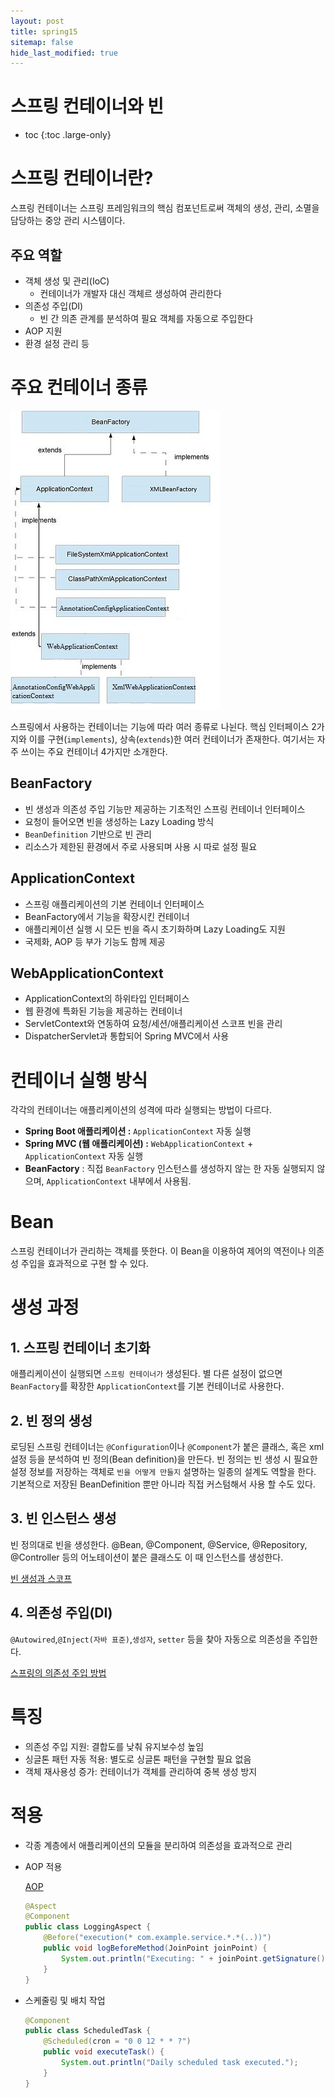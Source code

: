```yaml
---
layout: post
title: spring15
sitemap: false
hide_last_modified: true
---
```

# 스프링 컨테이너와 빈

* toc
{:toc .large-only}

# 스프링 컨테이너란?

스프링 컨테이너는 스프링 프레임워크의 핵심 컴포넌트로써 객체의 생성, 관리, 소멸을 담당하는 중앙 관리 시스템이다.

## 주요 역할

- 객체 생성 및 관리(IoC)
    - 컨테이너가 개발자 대신 객체르 생성하여 관리한다
- 의존성 주입(DI)
    - 빈 간 의존 관계를 분석하여 필요 객체를 자동으로 주입한다
- AOP 지원
- 환경 설정 관리 등

# 주요 컨테이너 종류

![](/assets/img/spring/springcontainer.jpg)

스프링에서 사용하는 컨테이너는 기능에 따라 여러 종류로 나뉜다. 핵심 인터페이스 2가지와 이를 구현(`implements`), 상속(`extends`)한 여러 컨테이너가 존재한다. 여기서는 자주 쓰이는 주요 컨테이너 4가지만 소개한다.

## BeanFactory

- 빈 생성과 의존성 주입 기능만 제공하는 기초적인 스프링 컨테이너 인터페이스
- 요청이 들어오면 빈을 생성하는 Lazy Loading 방식
- `BeanDefinition` 기반으로 빈 관리
- 리소스가 제한된 환경에서 주로 사용되며 사용 시 따로 설정 필요

## ApplicationContext

- 스프링 애플리케이션의 기본 컨테이너 인터페이스
- BeanFactory에서 기능을 확장시킨 컨테이너
- 애플리케이션 실행 시 모든 빈을 즉시 초기화하며 Lazy Loading도 지원
- 국제화, AOP 등 부가 기능도 함께 제공

## WebApplicationContext

- ApplicationContext의 하위타입 인터페이스
- 웹 환경에 특화된 기능을 제공하는 컨테이너
- ServletContext와 연동하여 요청/세션/애플리케이션 스코프 빈을 관리
- DispatcherServlet과 통합되어 Spring MVC에서 사용

# 컨테이너 실행 방식

각각의 컨테이너는 애플리케이션의 성격에 따라 실행되는 방법이 다르다.

- **Spring Boot 애플리케이션 :** `ApplicationContext` 자동 실행
- **Spring MVC (웹 애플리케이션) :** `WebApplicationContext` + `ApplicationContext` 자동 실행
- **BeanFactory** : 직접 `BeanFactory` 인스턴스를 생성하지 않는 한 자동 실행되지 않으며, `ApplicationContext` 내부에서 사용됨.

# Bean

스프링 컨테이너가 관리하는 객체를 뜻한다. 이 Bean을 이용하여 제어의 역전이나 의존성 주입을 효과적으로 구현 할 수 있다.

# 생성 과정

## 1. 스프링 컨테이너 초기화

애플리케이션이 실행되면 `스프링 컨테이너가` 생성된다. 별 다른 설정이 없으면 `BeanFactory`를 확장한 `ApplicationContext`를 기본 컨테이너로 사용한다.

## 2. 빈 정의 생성

로딩된 스프링 컨테이너는 `@Configuration`이나 `@Component`가 붙은 클래스, 혹은 xml 설정 등을 분석하여 빈 정의(Bean definition)을 만든다. 빈 정의는 빈 생성 시 필요한 설정 정보를 저장하는 객체로 `빈을 어떻게 만들지` 설명하는 일종의 설계도 역할을 한다. 기본적으로 저장된 BeanDefinition 뿐만 아니라 직접 커스텀해서 사용 할 수도 있다.

## 3. 빈 인스턴스 생성

빈 정의대로 빈을 생성한다. @Bean, @Component, @Service, @Repository, @Controller 등의 어노테이션이 붙은 클래스도 이 때 인스턴스를 생성한다.

[빈 생성과 스코프](https://xxyoonxx.github.io/spring/2025-03-25-spring16/)

## 4. 의존성 주입(DI)

`@Autowired`,`@Inject(자바 표준)`,`생성자`, `setter` 등을 찾아 자동으로 의존성을 주입한다.

[스프링의 의존성 주입 방법](https://xxyoonxx.github.io/spring/2024-10-25-spring12/)

# 특징

- 의존성 주입 지원: 결합도를 낮춰 유지보수성 높임
- 싱글톤 패턴 자동 적용: 별도로 싱글톤 패턴을 구현할 필요 없음
- 객체 재사용성 증가: 컨테이너가 객체를 관리하여 중복 생성 방지

# 적용

- 각종 계층에서 애플리케이션의 모듈을 분리하여 의존성을 효과적으로 관리
- AOP 적용
    
    [AOP](https://xxyoonxx.github.io/java/2025-03-13-java38/)
    
    ```java
    @Aspect
    @Component
    public class LoggingAspect {
        @Before("execution(* com.example.service.*.*(..))")
        public void logBeforeMethod(JoinPoint joinPoint) {
            System.out.println("Executing: " + joinPoint.getSignature());
        }
    }
    ```
    
- 스케줄링 및 배치 작업
    
    ```java
    @Component
    public class ScheduledTask {
        @Scheduled(cron = "0 0 12 * * ?")
        public void executeTask() {
            System.out.println("Daily scheduled task executed.");
        }
    }
    ```